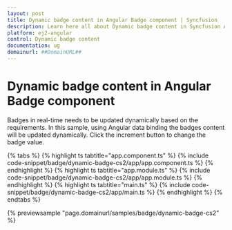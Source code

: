 ```yaml
---
layout: post
title: Dynamic badge content in Angular Badge component | Syncfusion
description: Learn here all about Dynamic badge content in Syncfusion Angular Badge component of Syncfusion Essential JS 2 and more.
platform: ej2-angular
control: Dynamic badge content 
documentation: ug
domainurl: ##DomainURL##
---
```


# Dynamic badge content in Angular Badge component

Badges in real-time needs to be updated dynamically based on the requirements. In this sample, using Angular data binding the badges content will be updated dynamically. Click the increment button to change the badge value.

{% tabs %}
{% highlight ts tabtitle="app.component.ts" %}
{% include code-snippet/badge/dynamic-badge-cs2/app/app.component.ts %}
{% endhighlight %}
{% highlight ts tabtitle="app.module.ts" %}
{% include code-snippet/badge/dynamic-badge-cs2/app/app.module.ts %}
{% endhighlight %}
{% highlight ts tabtitle="main.ts" %}
{% include code-snippet/badge/dynamic-badge-cs2/app/main.ts %}
{% endhighlight %}
{% endtabs %}
  
{% previewsample "page.domainurl/samples/badge/dynamic-badge-cs2" %}
